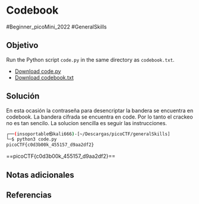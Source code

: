 # Codebook
#Beginner_picoMini_2022 #GeneralSkills 
## Objetivo
Run the Python script `code.py` in the same directory as `codebook.txt`.

-   [Download code.py](https://artifacts.picoctf.net/c/100/code.py)
-   [Download codebook.txt](https://artifacts.picoctf.net/c/100/codebook.txt)
## Solución
En esta ocasión la contraseña para desencriptar la bandera se encuentra en codebook. La bandera cifrada se encuentra en code. Por lo tanto el crackeo no es tan sencilo. La solucion sencilla es seguir las instrucciones.

```bash
┌──(insoportable㉿kali666)-[~/Descargas/picoCTF/generalSkills]
└─$ python3 code.py      
picoCTF{c0d3b00k_455157_d9aa2df2}

```

==picoCTF{c0d3b00k_455157_d9aa2df2}==
## Notas adicionales

## Referencias